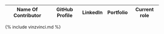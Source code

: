 | Name Of Contributor | GitHub Profile | LinkedIn |  Portfolio | Current role |
| :---: | :---: | :---: |  :---: | :---: |
{% include vinzvinci.md %}

